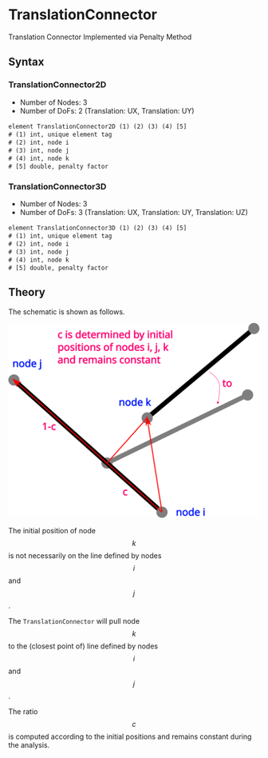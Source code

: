 # TranslationConnector

Translation Connector Implemented via Penalty Method

## Syntax

### TranslationConnector2D

* Number of Nodes: 3
* Number of DoFs: 2 (Translation: UX, Translation: UY)

```text
element TranslationConnector2D (1) (2) (3) (4) [5]
# (1) int, unique element tag
# (2) int, node i
# (3) int, node j
# (4) int, node k
# [5] double, penalty factor
```

### TranslationConnector3D

* Number of Nodes: 3
* Number of DoFs: 3 (Translation: UX, Translation: UY, Translation: UZ)

```text
element TranslationConnector3D (1) (2) (3) (4) [5]
# (1) int, unique element tag
# (2) int, node i
# (3) int, node j
# (4) int, node k
# [5] double, penalty factor
```

## Theory

The schematic is shown as follows.

![TranslationConnector](TranslationConnector.svg)

The initial position of node $$k$$ is not necessarily on the line defined by nodes $$i$$ and $$j$$.

The `TranslationConnector` will pull node $$k$$ to the (closest point of) line defined by nodes $$i$$ and $$j$$.

The ratio $$c$$ is computed according to the initial positions and remains constant during the analysis.
